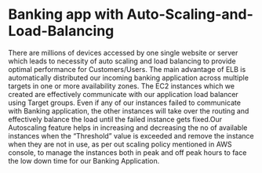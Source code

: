 # Banking app with Auto-Scaling-and-Load-Balancing


There are millions of devices accessed by one single website or server which leads to necessity of auto 
scaling and load balancing to provide optimal performance for Customers/Users. The main advantage of 
ELB is automatically distributed our incoming banking application across multiple targets in one or more 
availability zones. The EC2 instances which we created are effectively communicate with our application 
load balancer using Target groups. Even if any of our instances failed to communicate with Banking 
application, the other instances will take over the routing and effectively balance the load until the failed 
instance gets fixed.Our Autoscaling feature helps in increasing and decreasing the no of available 
instances when the “Threshold” value is exceeded and remove the instance when they are not in use, as 
per out scaling policy mentioned in AWS console, to manage the instances both in peak and off peak 
hours to face the low down time for our Banking Application.
